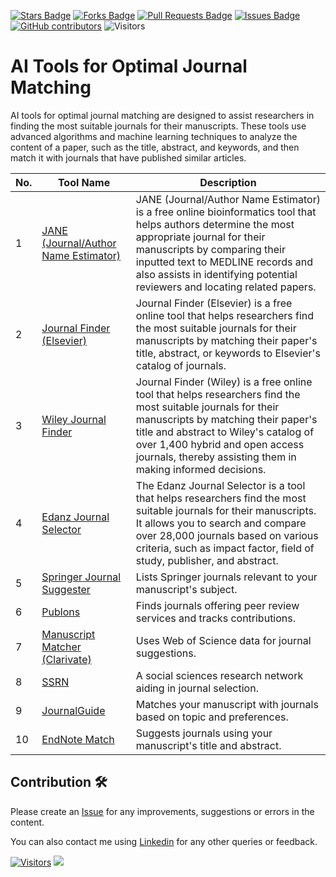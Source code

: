 <a href="https://github.com/drshahizan/ai-tools/stargazers"><img src="https://img.shields.io/github/stars/drshahizan/ai-tools" alt="Stars Badge"/></a>
<a href="https://github.com/drshahizan/ai-tools/network/members"><img src="https://img.shields.io/github/forks/drshahizan/ai-tools" alt="Forks Badge"/></a>
<a href="https://github.com/drshahizan/ai-tools"><img src="https://img.shields.io/github/issues-pr/drshahizan/ai-tools" alt="Pull Requests Badge"/></a>
<a href="https://github.com/drshahizan/ai-tools/issues"><img src="https://img.shields.io/github/issues/drshahizan/ai-tools" alt="Issues Badge"/></a>
<a href="https://github.com/drshahizan/ai-tools/graphs/contributors"><img alt="GitHub contributors" src="https://img.shields.io/github/contributors/drshahizan/ai-tools?color=2b9348"></a>
![Visitors](https://api.visitorbadge.io/api/visitors?path=https%3A%2F%2Fgithub.com%2Fdrshahizan%2Fai-tools&labelColor=%23d9e3f0&countColor=%23697689&style=flat)

# AI Tools for Optimal Journal Matching

AI tools for optimal journal matching are designed to assist researchers in finding the most suitable journals for their manuscripts. These tools use advanced algorithms and machine learning techniques to analyze the content of a paper, such as the title, abstract, and keywords, and then match it with journals that have published similar articles.

| No. | Tool Name | Description |
| --- | --------- | ----------- |
| 1 | [JANE (Journal/Author Name Estimator)](https://jane.biosemantics.org/) | JANE (Journal/Author Name Estimator) is a free online bioinformatics tool that helps authors determine the most appropriate journal for their manuscripts by comparing their inputted text to MEDLINE records and also assists in identifying potential reviewers and locating related papers.|
| 2 | [Journal Finder (Elsevier)](https://journalfinder.elsevier.com/) | Journal Finder (Elsevier) is a free online tool that helps researchers find the most suitable journals for their manuscripts by matching their paper's title, abstract, or keywords to Elsevier's catalog of journals.|
| 3 | [Wiley Journal Finder](https://journalfinder.wiley.com/search?type=match) | Journal Finder (Wiley) is a free online tool that helps researchers find the most suitable journals for their manuscripts by matching their paper's title and abstract to Wiley's catalog of over 1,400 hybrid and open access journals, thereby assisting them in making informed decisions. |
| 4 | [Edanz Journal Selector](https://www.edanz.com/journal-selector) | The Edanz Journal Selector is a tool that helps researchers find the most suitable journals for their manuscripts. It allows you to search and compare over 28,000 journals based on various criteria, such as impact factor, field of study, publisher, and abstract.|
| 5 | [Springer Journal Suggester](https://journalsuggester.springer.com/) | Lists Springer journals relevant to your manuscript's subject. |
| 6 | [Publons](https://publons.com/) | Finds journals offering peer review services and tracks contributions. |
| 7 | [Manuscript Matcher (Clarivate)](https://mjl.clarivate.com/manuscript-matcher) | Uses Web of Science data for journal suggestions. |
| 8 | [SSRN](https://www.ssrn.com/index.cfm/en/) | A social sciences research network aiding in journal selection. |
| 9 | [JournalGuide](https://www.journalguide.com/) | Matches your manuscript with journals based on topic and preferences. |
| 10 | [EndNote Match](https://support.clarivate.com/Endnote/s/article/EndNote-Manuscript-Matcher?language=en_US) | Suggests journals using your manuscript's title and abstract. |

## Contribution 🛠️
Please create an [Issue](https://github.com/drshahizan/ai-tools/issues) for any improvements, suggestions or errors in the content.

You can also contact me using [Linkedin](https://www.linkedin.com/in/drshahizan/) for any other queries or feedback.

[![Visitors](https://api.visitorbadge.io/api/visitors?path=https%3A%2F%2Fgithub.com%2Fdrshahizan&labelColor=%23697689&countColor=%23555555&style=plastic)](https://visitorbadge.io/status?path=https%3A%2F%2Fgithub.com%2Fdrshahizan)
![](https://hit.yhype.me/github/profile?user_id=81284918)




